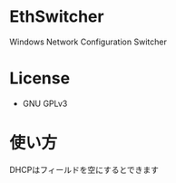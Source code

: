 # EthSwitcher
Windows Network Configuration Switcher

# License
- GNU GPLv3

# 使い方
DHCPはフィールドを空にするとできます
